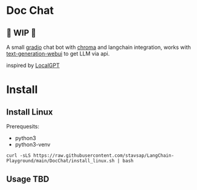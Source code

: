# Doc Chat

## 🚦 WIP 🚦

A small [gradio](https://gradio.app/) chat bot with [chroma](https://www.trychroma.com) and langchain integration, works with [text-generation-webui](https://github.com/oobabooga/text-generation-webui) to get LLM via api.

inspired by [LocalGPT](https://github.com/PromtEngineer/localGPT)

# Install

## Install Linux

Prerequesits:
- python3
- python3-venv
  
``` shell
curl -sLS https://raw.githubusercontent.com/stavsap/LangChain-Playground/main/DocChat/install_linux.sh | bash
```

## Usage TBD
